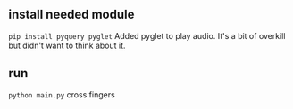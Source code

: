 ## install needed module
`pip install pyquery pyglet`
Added pyglet to play audio.  It's a bit of overkill but didn't want to think about it.

## run
`python main.py`
cross fingers
